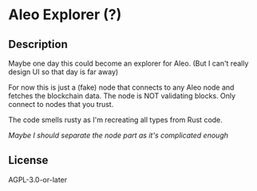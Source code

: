 # Aleo Explorer (?)

## Description

Maybe one day this could become an explorer for Aleo. (But I can't really design UI so that day is far away)

For now this is just a (fake) node that connects to any Aleo node and fetches the blockchain data. The node is NOT validating blocks. Only connect to nodes that you trust.

The code smells rusty as I'm recreating all types from Rust code.

*Maybe I should separate the node part as it's complicated enough*

## License
AGPL-3.0-or-later